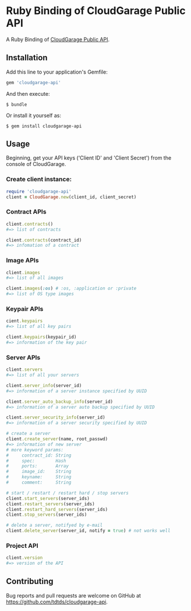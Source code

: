 # Ruby Binding of CloudGarage Public API

A Ruby Binding of [CloudGarage Public API](https://api.cloudgarage.jp/doc/index.html).

## Installation

Add this line to your application's Gemfile:

```ruby
gem 'cloudgarage-api'
```

And then execute:

    $ bundle

Or install it yourself as:

    $ gem install cloudgarage-api

## Usage

Beginning, get your API keys ('Client ID' and 'Client Secret') from the console of CloudGarage.

### Create client instance:

```ruby
require 'cloudgarage-api'
client = CloudGarage.new(client_id, client_secret)
```

### Contract APIs

```ruby
client.contracts()
#=> list of contracts

client.contracts(contract_id)
#=> infomation of a contract
```

### Image APIs

```ruby
client.images
#=> list of all images

client.images(:os) # :os, :application or :private
#=> list of OS type images
```

### Keypair APIs

```ruby
cient.keypairs
#=> list of all key pairs

client.keypairs(keypair_id)
#=> information of the key pair
```

### Server APIs

```ruby
client.servers
#=> list of all your servers

client.server_info(server_id)
#=> information of a server instance specified by UUID

client.server_auto_backup_info(server_id)
#=> information of a server auto backup specified by UUID

client.server_security_info(server_id)
#=> information of a server security specified by UUID

# create a server
client.create_server(name, root_passwd)
#=> information of new server 
# more keyword params:
#     contract_id: String
#     spec:        Hash
#     ports:       Array
#     image_id:    String
#     keyname:     String
#     comment:     String

# start / restart / restart hard / stop servers
client.start_servers(server_ids)
client.restart_servers(server_ids)
client.restart_hard_servers(server_ids)
client.stop_servers(server_ids)

# delete a server, notifyed by e-mail
client.delete_server(server_id, notify = true) # not works well
```

### Project API

```ruby
client.version
#=> version of the API
```

## Contributing

Bug reports and pull requests are welcome on GitHub at https://github.com/tdtds/cloudgarage-api.
